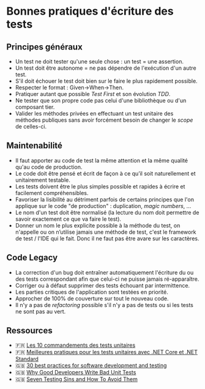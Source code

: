 
# Bonnes pratiques d'écriture des tests

## Principes généraux

* Un test ne doit tester qu'une seule chose : un test = une assertion.
* Un test doit être autonome = ne pas dépendre de l'exécution d'un autre test.
* S'il doit échouer le test doit bien sur le faire le plus rapidement possible.
* Respecter le format : Given->When->Then.
* Pratiquer autant que possible _Test First_ et son évolution _TDD_.
* Ne tester que son propre code pas celui d'une bibliothèque ou d'un composant tier.
* Valider les méthodes privées en effectuant un test unitaire des méthodes publiques sans avoir forcément besoin de changer le _scope_ de celles-ci.

## Maintenabilité

* Il faut apporter au code de test la même attention et la même qualité qu'au code de production.
* Le code doit être pensé et écrit de façon à ce qu’il soit naturellement et unitairement testable.
* Les tests doivent être le plus simples possible et rapides à écrire et facilement compréhensibles.
* Favoriser la lisibilité au détriment parfois de certains principes que l'on applique sur le code "de production" : duplication, _magic numbers_, ...
* Le nom d'un test doit être normalisé (la lecture du nom doit permettre de savoir exactement ce que va faire le test).
* Donner un nom le plus explicite possible à la méthode du test, on n'appelle ou on n’utilise jamais une méthode de test, c'est le framework de test / l'IDE qui le fait. Donc il ne faut pas être avare sur les caractères.

## Code Legacy

* La correction d'un bug doit entraîner automatiquement l'écriture du ou des tests correspondant afin que celui-ci ne puisse jamais ré-apparaître.
* Corriger ou à défaut supprimer des tests échouant par intermittence.
* Les parties critiques de l'application sont testées en priorité.
* Approcher de 100% de couverture sur tout le nouveau code.
* Il n'y a pas de _refactoring_ possible s'il n'y a pas de tests ou si les tests ne sont pas au vert.

## Ressources

* :fr: [Les 10 commandements des tests unitaires](https://blog.xebia.fr/2008/04/11/les-10-commandements-des-tests-unitaires/)
* :fr: [Meilleures pratiques pour les tests unitaires avec .NET Core et .NET Standard](https://docs.microsoft.com/fr-fr/dotnet/core/testing/unit-testing-best-practices)
* :gb: [30 best practices for software development and testing](https://opensource.com/article/17/5/30-best-practices-software-development-and-testing)
* :gb: [Why Good Developers Write Bad Unit Tests](https://mtlynch.io/good-developers-bad-tests/)
* :gb: [Seven Testing Sins and How To Avoid Them](https://www.javacodegeeks.com/2019/08/seven-testing-sins-and-how-to-avoid-them.html)
